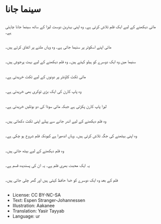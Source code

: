 # سینما جانا

##
مائی دیکھنے کے لیے ایک فلم تلاش کرتی ہے۔ وہ اپنی بہترین دوست لیزا کے ساتھ سینما جانا چاہتی ہے۔

##
مائی اپنے اسکوٹر پر سنیما جاتی ہے۔ وہ وہاں ملنے پر اتفاق کرتے ہیں۔

##
سنیما میں وہ ایک دوسرے کو ہیلو کہتے ہیں۔ وہ فلم دیکھنے کے لیے بہت پرجوش ہیں۔

##
مائی ٹکٹ کاؤنٹر پر دونوں کے لیے ٹکٹ خریدتی ہے۔

##
وہ پاپ کارن کی ایک بڑی ٹوکری بھی خریدتی ہے۔

##
لیزا پاپ کارن پکڑتی ہے جبکہ مائی سوڈا کی دو بوتلیں خریدتی ہے۔

##
وہ فلم دیکھنے کے لیے اندر جانے سے پہلے اپنی ٹکٹ دکھاتی ہیں۔

##
وہ اپنی بیٹھنے کی جگہ تلاش کرتی ہیں۔ وہاں اندھیرا ہے کیونکہ فلم شروع ہو چکی ہے۔

##
وہ فلم دیکھنے کے لیے بیٹھ جاتی ہیں۔

##
یہ ایک محبت بھری فلم ہے۔ یہ ان کی پسندیدہ قسم ہے۔

##
فلم کے بعد وہ ایک دوسرے کو خدا حافظ کہتی ہیں اور گھر چلی جاتی ہیں۔

##
* License: CC BY-NC-SA
* Text: Espen Stranger-Johannessen
* Illustration: Aakanee
* Translation: Yasir Tayyab
* Language: ur
